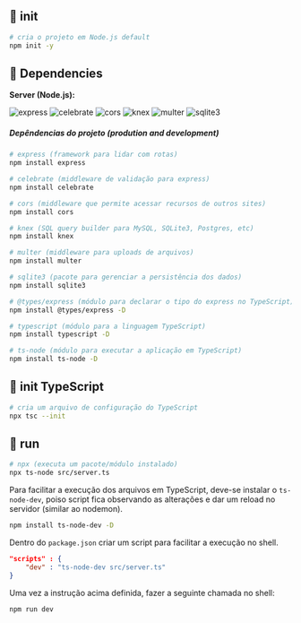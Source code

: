 ## :round_pushpin: init

```bash
# cria o projeto em Node.js default
npm init -y
```

## :bookmark_tabs: Dependencies

**Server (Node.js):**

<img alt="express" src="https://img.shields.io/badge/express-^4.17.1-brightgreen" /> <img alt="celebrate" src="https://img.shields.io/badge/celebrate-^12.1.1-brightgreen" /> <img alt="cors" src="https://img.shields.io/badge/cors-^2.8.5-brightgreen" /> <img alt="knex" src="https://img.shields.io/badge/knex-^0.21.1-brightgreen" /> <img alt="multer" src="https://img.shields.io/badge/multer-^1.4.2-brightgreen" /> <img alt="sqlite3" src="https://img.shields.io/badge/sqlite3-^4.2.0-brightgreen" />


##### Depêndencias do projeto (prodution and development)


```bash
# express (framework para lidar com rotas)
npm install express

# celebrate (middleware de validação para express)
npm install celebrate

# cors (middleware que permite acessar recursos de outros sites)
npm install cors

# knex (SQL query builder para MySQL, SQLite3, Postgres, etc)
npm install knex

# multer (middleware para uploads de arquivos)
npm install multer

# sqlite3 (pacote para gerenciar a persistência dos dados)
npm install sqlite3

# @types/express (módulo para declarar o tipo do express no TypeScript)
npm install @types/express -D

# typescript (módulo para a linguagem TypeScript)
npm install typescript -D

# ts-node (módulo para executar a aplicação em TypeScript)
npm install ts-node -D
```

## :round_pushpin: init TypeScript

```bash
# cria um arquivo de configuração do TypeScript
npx tsc --init
```

## :rocket: run


```bash
# npx (executa um pacote/módulo instalado)
npx ts-node src/server.ts
```

Para facilitar a execução dos arquivos em TypeScript, deve-se instalar o `ts-node-dev`, poiso script fica observando as alterações e dar um reload no servidor (similar ao nodemon).

```bash
npm install ts-node-dev -D
```

Dentro do `package.json` criar um script para facilitar a execução no shell.
```json
"scripts" : {
    "dev" : "ts-node-dev src/server.ts"
}
```
Uma vez a instrução acima definida, fazer a seguinte chamada no shell:
```bash
npm run dev
```